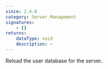 ```yaml
---
since: 2.4.0
category: Server Management
signatures:
    - []
returns:
    dataType: void
    description: ~
---
```


Reload the user database for the server.

